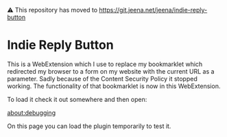 ⚠️ This repository has moved to https://git.jeena.net/jeena/indie-reply-button

Indie Reply Button
==================

This is a WebExtension which I use to replace my bookmarklet which redirected
my browser to a form on my website with the current URL as a parameter. Sadly
because of the Content Security Policy it stopped working. The functionality
of that bookmarklet is now in this WebExtension.

To load it check it out somewhere and then open:

[about:debugging](about:debugging)
    
On this page you can load the plugin temporarily to test it.
